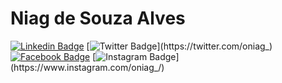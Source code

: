 # Niag de Souza Alves

[![Linkedin Badge](https://img.shields.io/badge/-Niag%20Alves-bf360c?style=flat-square&logo=Linkedin&logoColor=white&link=https://www.linkedin.com/in/niagsouza/)](https://www.linkedin.com/in/niagsouza/) 
[![Twitter Badge](https://img.shields.io/badge/-@oniag_-bf360c?style=flat-square&labelColor=bf360c&logo=twitter&logoColor=white&link=https://twitter.com/oniag_)](https://twitter.com/oniag_) 
[![Facebook Badge](https://img.shields.io/badge/-Niag%20Alves-bf360c?style=flat-square&logo=Facebook&logoColor=white&link=https://pt-br.facebook.com/niag.souza)](https://pt-br.facebook.com/niag.souza)
[![Instagram Badge](https://img.shields.io/badge/-Niag%20Alves-bf360c?style=flat-square&logo=Instagram&logoColor=white&link=https://www.instagram.com/oniag_)](https://www.instagram.com/oniag_/)

<!--
**oniag/oniag** is a ✨ _special_ ✨ repository because its `README.md` (this file) appears on your GitHub profile.

Here are some ideas to get you started:

- 🔭 I’m currently working on ...
- 🌱 I’m currently learning ...
- 👯 I’m looking to collaborate on ...
- 🤔 I’m looking for help with ...
- 💬 Ask me about ...
- 📫 How to reach me: ...
- 😄 Pronouns: ...
- ⚡ Fun fact: ...
-->
